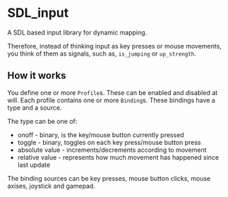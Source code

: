 SDL_input
=========

A SDL based input library for dynamic mapping.

Therefore, instead of thinking input as key presses or mouse movements,
you think of them as signals, such as, `is_jumping` or `up_strength`.

How it works
------------
You define one or more `Profile`s. These can be enabled and disabled at will.
Each profile contains one or more `Binding`s. These bindings have a type and a source.

The type can be one of:
* onoff - binary, is the key/mouse button currently pressed
* toggle - binary, toggles on each key press/mouse button press
* absolute value - increments/decrements according to movement
* relative value - represents how much movement has happened since last update

The binding sources can be key presses, mouse button clicks, mouse axises, joystick and gamepad.

